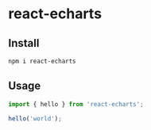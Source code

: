 # react-echarts

## Install

```bash
npm i react-echarts
```

## Usage

```ts
import { hello } from 'react-echarts';

hello('world');
```
